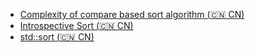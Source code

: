 * [Complexity of compare based sort algorithm (:cn: CN)](https://liam.page/2018/08/28/lower-bound-of-comparation-based-sort-algorithm/)
* [Introspective Sort (:cn: CN)](https://liam.page/2018/08/29/introspective-sort/)
* [std::sort (:cn: CN)](https://liam.page/2018/09/18/std-sort-in-STL/)
